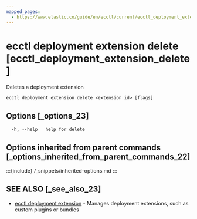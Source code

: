 ```yaml
---
mapped_pages:
  - https://www.elastic.co/guide/en/ecctl/current/ecctl_deployment_extension_delete.html
---
```


# ecctl deployment extension delete [ecctl_deployment_extension_delete]

Deletes a deployment extension

```
ecctl deployment extension delete <extension id> [flags]
```


## Options [_options_23]

```
  -h, --help   help for delete
```


## Options inherited from parent commands [_options_inherited_from_parent_commands_22]

:::{include} /_snippets/inherited-options.md
:::


## SEE ALSO [_see_also_23]

* [ecctl deployment extension](/reference/ecctl_deployment_extension.md)	 - Manages deployment extensions, such as custom plugins or bundles

